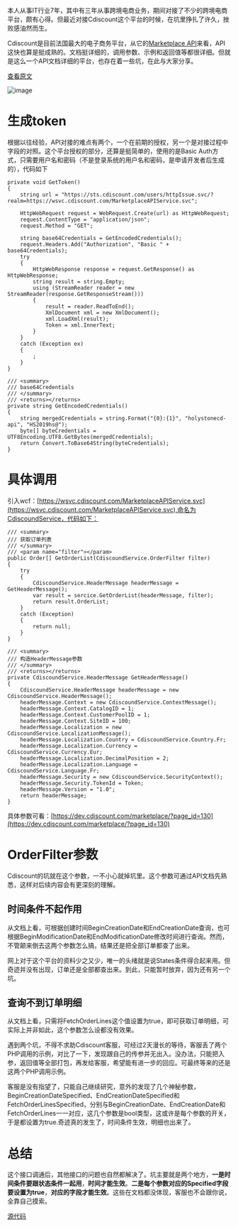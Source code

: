 本人从事IT行业7年，其中有三年从事跨境电商业务，期间对接了不少的跨境电商平台，颇有心得。但最近对接Cdiscount这个平台的时候，在坑里挣扎了许久，挫败感油然而生。

Cdiscount是目前法国最大的电子商务平台，从它的[Marketplace API](https://dev.cdiscount.com/marketplace/)来看，API这快也算是挺成熟的。文档挺详细的，调用参数、示例和返回值等都很详细。但就是这么一个API文档详细的平台，也存在着一些坑，在此与大家分享。

[查看原文](https://www.codernice.top/articles/4b72b298.html)

![image](https://codernice.coding.me/pictureurl/codernice/Cdiscount.jpg)

# 生成token

根据以往经验，API对接的难点有两个，一个在前期的授权，另一个是对接过程中字段的对照。这个平台授权的部分，还算是挺简单的，使用的是Basic Auth方式，只需要用户名和密码（不是登录系统的用户名和密码，是申请开发者后生成的），代码如下
```
private void GetToken()
{
    string url = "https://sts.cdiscount.com/users/httpIssue.svc/?realm=https://wsvc.cdiscount.com/MarketplaceAPIService.svc";

    HttpWebRequest request = WebRequest.Create(url) as HttpWebRequest;
    request.ContentType = "application/json";
    request.Method = "GET";

    string base64Credentials = GetEncodedCredentials();
    request.Headers.Add("Authorization", "Basic " + base64Credentials);
    try
    {
        HttpWebResponse response = request.GetResponse() as HttpWebResponse;
        string result = string.Empty;
        using (StreamReader reader = new StreamReader(response.GetResponseStream()))
        {
            result = reader.ReadToEnd();
            XmlDocument xml = new XmlDocument();
            xml.LoadXml(result);
            Token = xml.InnerText;
        }
    }
    catch (Exception ex)
    {
        ;
    }
}

/// <summary>
/// base64Credentials
/// </summary>
/// <returns></returns>
private string GetEncodedCredentials()
{
    string mergedCredentials = string.Format("{0}:{1}", "holystonecd-api", "HS2019hs@");
    byte[] byteCredentials = UTF8Encoding.UTF8.GetBytes(mergedCredentials);
    return Convert.ToBase64String(byteCredentials);
}
```

# 具体调用
引入wcf：[https://wsvc.cdiscount.com/MarketplaceAPIService.svc](https://wsvc.cdiscount.com/MarketplaceAPIService.svc),命名为CdiscoundService，代码如下：
```
/// <summary>
/// 获取订单列表
/// </summary>
/// <param name="filter"></param>
public Order[] GetOrderList(CdiscoundService.OrderFilter filter)
{
    try
    {
        CdiscoundService.HeaderMessage headerMessage = GetHeaderMessage();
        var result = sercice.GetOrderList(headerMessage, filter);
        return result.OrderList;
    }
    catch (Exception)
    {
        return null;
    }
}

/// <summary>
/// 构造HeaderMessage参数
/// </summary>
/// <returns></returns>
private CdiscoundService.HeaderMessage GetHeaderMessage()
{
    CdiscoundService.HeaderMessage headerMessage = new CdiscoundService.HeaderMessage();
    headerMessage.Context = new CdiscoundService.ContextMessage();
    headerMessage.Context.CatalogID = 1;
    headerMessage.Context.CustomerPoolID = 1;
    headerMessage.Context.SiteID = 100;
    headerMessage.Localization = new CdiscoundService.LocalizationMessage();
    headerMessage.Localization.Country = CdiscoundService.Country.Fr;
    headerMessage.Localization.Currency = CdiscoundService.Currency.Eur;
    headerMessage.Localization.DecimalPosition = 2;
    headerMessage.Localization.Language = CdiscoundService.Language.Fr;
    headerMessage.Security = new CdiscoundService.SecurityContext();
    headerMessage.Security.TokenId = Token;
    headerMessage.Version = "1.0";
    return headerMessage;
}
```
具体参数可看：[https://dev.cdiscount.com/marketplace/?page_id=130](https://dev.cdiscount.com/marketplace/?page_id=130)

# OrderFilter参数
Cdiscount的坑就在这个参数，一不小心就掉坑里。这个参数可通过API文档先熟悉，这样对后续内容会有更深刻的理解。

## 时间条件不起作用
从文档上看，可根据创建时间BeginCreationDate和EndCreationDate查询，也可根据BeginModificationDate和EndModificationDate修改时间进行查询。然而，不管颠来倒去这两个参数怎么搞，结果还是把全部订单都查了出来。

网上对于这个平台的资料少之又少，唯一的头绪就是说States条件得合起来用。但奇迹并没有出现，订单还是全部都查出来。到此，只能暂时放弃，因为还有另一个坑。

## 查询不到订单明细
从文档上看，只需将FetchOrderLines这个值设置为true，即可获取订单明细，可实际上并非如此，这个参数怎么设都没有效果。

遇到两个坑，不得不求助Cdiscount客服，可经过2天漫长的等待，客服丢了两个PHP调用的示例，对比了一下，发现跟自己的传参并无出入。没办法，只能把入参，返回值等全部打包，再发给客服，希望能有进一步的回应。可最终等来的还是这两个PHP调用示例。

客服是没有指望了，只能自己继续研究，意外的发现了几个神秘参数，BeginCreationDateSpecified、EndCreationDateSpecified和FetchOrderLinesSpecified，分别与BeginCreationDate、EndCreationDate和FetchOrderLines一一对应，这几个参数是bool类型，这或许是每个参数的开关，于是都设置为true.奇迹真的发生了，时间条件生效，明细也出来了。

# 总结
这个接口调通后，其他接口的问题也自然都解决了。坑主要就是两个地方，**一是时间条件要跟状态条件一起用**，**时间才能生效**。**二是每个参数对应的Specified字段要设置为true**，**对应的字段才能生效**。这些在文档都没体现，客服也不会跟你说，全靠自己摸索。

[源代码](https://github.com/codernice/CdiscoundAPI.git)